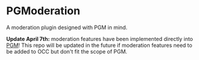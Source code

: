 # PGModeration
A moderation plugin designed with PGM in mind.

**Update April 7th:** moderation features have been implemented directly into [PGM](https://github.com/Electroid/PGM/)! This repo will be updated in the future if moderation features need to be added to OCC but don't fit the scope of PGM.
